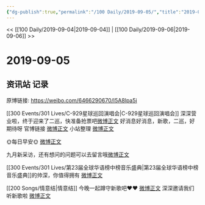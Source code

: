 ```yaml
---
{"dg-publish":true,"permalink":"/100 Daily/2019-09-05/","title":"2019-09-05","created":"2023-03-28T15:58:09.021+08:00","updated":"2023-03-28T15:59:36.761+08:00"}
---
```



<< [[100 Daily/2019-09-04\|2019-09-04]] | [[100 Daily/2019-09-06\|2019-09-06]] >>

# 2019-09-05

## 资讯站 记录

原博链接: https://weibo.com/6466290670/I5A8lpa5i

[[300 Events/301 Lives/C-929星球巡回演唱会\|C-929星球巡回演唱会]]
深深营业啦，终于迎来了二巡，快准备抢票吧[微博正文](https://m.weibo.cn/6466290670/4413276220139090)
好消息好消息，新歌，二巡，好期待呀
官博链接 [微博正文](https://m.weibo.cn/6466290670/4413237405923413)
小站整理 [微博正文](https://m.weibo.cn/6466290670/4413240400040313)

🌞每日早安🌞 [微博正文](https://m.weibo.cn/6466290670/4413078533707693)

九月新采访，还有想问的问题可以去留言哦[微博正文](https://m.weibo.cn/6466290670/4413173043707983)

[[300 Events/301 Lives/第23届全球华语榜中榜音乐盛典\|第23届全球华语榜中榜音乐盛典]]的帅深，你值得拥有
[微博正文](https://m.weibo.cn/6466290670/4413179335493091)

[[200 Songs/情意结\|情意结]]
今晚一起蹲守新歌吧❤️❤️ [微博正文](https://m.weibo.cn/6466290670/4413259069260601)
深深邀请我们听新歌啦 [微博正文](https://m.weibo.cn/6466290670/4413272264711970)
